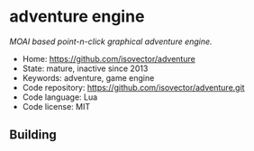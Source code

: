 # adventure engine

_MOAI based point-n-click graphical adventure engine._

- Home: https://github.com/isovector/adventure
- State: mature, inactive since 2013
- Keywords: adventure, game engine
- Code repository: https://github.com/isovector/adventure.git
- Code language: Lua
- Code license: MIT

## Building
